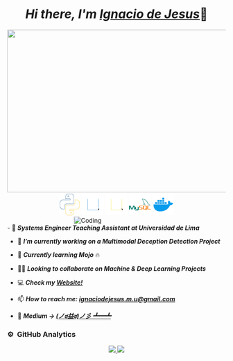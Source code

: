 <div align="center">
<h1 align="center"><i> Hi there, I'm <a href="http://ignaciodejesus.com/">Ignacio de Jesus</a></i>👋</h1>
</div>

<img src="/Miau/core_skills.gif" width="900" height="375"/>
<br>

<div align="center">
  <img src="/Miau/python.svg" alt="python" width="50" height="50" />
  <img src="/Miau/typescript.svg" alt="typescript" width="50" height="50" />
  <img src="/Miau/javascript.svg" alt="javascript" width="50" height="50" />
  <img src="/Miau/mysql.svg" alt="mysql" width="50" height="50" />
  <img src="/Miau/docker.svg" alt="docker" width="50" height="50" />
</div>

<img align="right" alt="Coding" width="350" src="https://user-images.githubusercontent.com/74038190/229223263-cf2e4b07-2615-4f87-9c38-e37600f8381a.gif">

<br>
- 💼 <i><strong>Systems Engineer Teaching Assistant at Universidad de Lima</strong></i>
  
- 🔭 <i><strong>I’m currently working on a Multimodal Deception Detection Project</strong></i>

- 🌱 <i><strong>Currently learning Mojo</strong></i> 🔥

- 👨‍💻 <i><strong>Looking to collaborate on Machine & Deep Learning Projects</strong></i>

- 💻 <i><strong>Check my [Website!](http://ignaciodejesus.com)</strong></i>

- 📫 <i><strong>How to reach me: **ignaciodejesus.m.u@gmail.com**</strong></i>

- 📄 <i><strong>Medium ->  [(ノಠ益ಠ)ノ彡 ┻━┻](https://medium.com/@ignaciodejesus.m.u)</strong></i>

### ⚙️ &nbsp;GitHub Analytics

<p align="center">
<a href="https://github.com/IgnaciodeJesus">
  <img height="180em" src="https://github-readme-stats-eight-theta.vercel.app/api?username=IgnaciodeJesus&show_icons=true&theme=algolia&include_all_commits=true&count_private=true"/>
  <img height="180em" src="https://github-readme-stats-eight-theta.vercel.app/api/top-langs/?username=IgnaciodeJesus&layout=compact&langs_count=8&theme=algolia"/>
</a>
</p>
<!--
**IgnaciodeJesus/IgnaciodeJesus** is a ✨ _special_ ✨ repository because its `README.md` (this file) appears on your GitHub profile.

Here are some ideas to get you started:

- 🔭 I’m currently working on ...
- 🌱 I’m currently learning ...
- 👯 I’m looking to collaborate on ...
- 🤔 I’m looking for help with ...
- 💬 Ask me about ...
- 📫 How to reach me: ...
- 😄 Pronouns: ...
- ⚡ Fun fact: ...
-->
